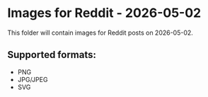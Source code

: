 # Images for Reddit - 2026-05-02

This folder will contain images for Reddit posts on 2026-05-02.

## Supported formats:
- PNG
- JPG/JPEG
- SVG
